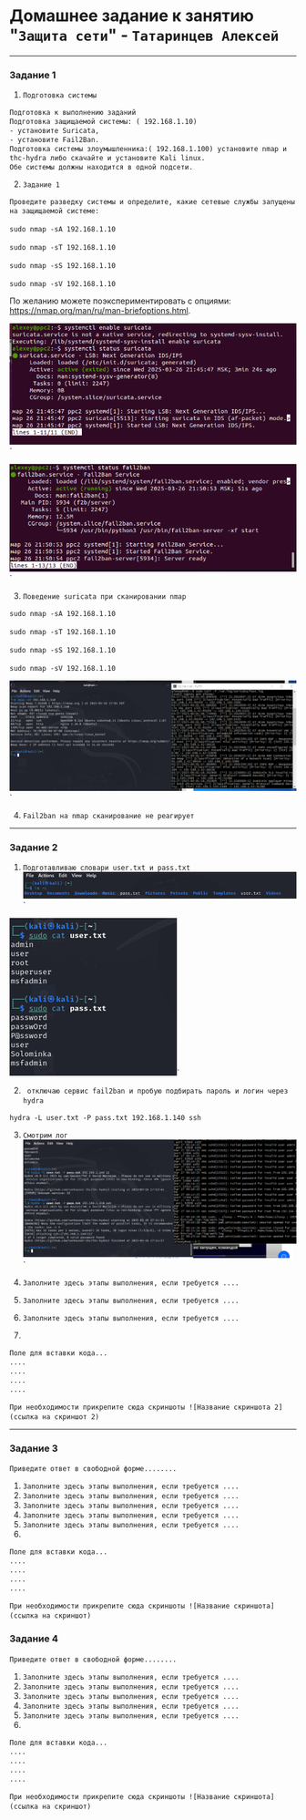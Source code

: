 # Домашнее задание к занятию "`Защита сети`" - `Татаринцев Алексей`


---

### Задание 1

1. `Подготовка системы`
```
Подготовка к выполнению заданий
Подготовка защищаемой системы: ( 192.168.1.10)
- установите Suricata,
- установите Fail2Ban.
Подготовка системы злоумышленника:( 192.168.1.100) установите nmap и thc-hydra либо скачайте и установите Kali linux.
Обе системы должны находится в одной подсети.
```

2. `Задание 1`
```
Проведите разведку системы и определите, какие сетевые службы запущены на защищаемой системе:

sudo nmap -sA 192.168.1.10

sudo nmap -sT 192.168.1.10

sudo nmap -sS 192.168.1.10

sudo nmap -sV 192.168.1.10
```
По желанию можете поэкспериментировать с опциями: https://nmap.org/man/ru/man-briefoptions.html.


![1](https://github.com/Foxbeerxxx/protect_network/blob/main/img/img1.png)`

![2](https://github.com/Foxbeerxxx/protect_network/blob/main/img/img2.png)`

3. `Поведение suricata при сканировании nmap`
```
sudo nmap -sA 192.168.1.10

sudo nmap -sT 192.168.1.10

sudo nmap -sS 192.168.1.10

sudo nmap -sV 192.168.1.10

```

![3](https://github.com/Foxbeerxxx/protect_network/blob/main/img/img3.png)`

4. `Fail2ban на nmap сканирование не реагирует`



---

### Задание 2

1. `Подготавливаю словари user.txt и pass.txt`
![5](https://github.com/Foxbeerxxx/protect_network/blob/main/img/img5.png)`

![6](https://github.com/Foxbeerxxx/protect_network/blob/main/img/img6.png)`


2. ` отключаю сервис fail2ban и пробую подбирать пароль и логин через hydra`
```
hydra -L user.txt -P pass.txt 192.168.1.140 ssh
```
3. `Смотрим лог`
![4](https://github.com/Foxbeerxxx/protect_network/blob/main/img/img4.png)`

3. `Заполните здесь этапы выполнения, если требуется ....`
4. `Заполните здесь этапы выполнения, если требуется ....`
5. `Заполните здесь этапы выполнения, если требуется ....`
6. 

```
Поле для вставки кода...
....
....
....
....
```

`При необходимости прикрепитe сюда скриншоты
![Название скриншота 2](ссылка на скриншот 2)`


---

### Задание 3

`Приведите ответ в свободной форме........`

1. `Заполните здесь этапы выполнения, если требуется ....`
2. `Заполните здесь этапы выполнения, если требуется ....`
3. `Заполните здесь этапы выполнения, если требуется ....`
4. `Заполните здесь этапы выполнения, если требуется ....`
5. `Заполните здесь этапы выполнения, если требуется ....`
6. 

```
Поле для вставки кода...
....
....
....
....
```

`При необходимости прикрепитe сюда скриншоты
![Название скриншота](ссылка на скриншот)`

### Задание 4

`Приведите ответ в свободной форме........`

1. `Заполните здесь этапы выполнения, если требуется ....`
2. `Заполните здесь этапы выполнения, если требуется ....`
3. `Заполните здесь этапы выполнения, если требуется ....`
4. `Заполните здесь этапы выполнения, если требуется ....`
5. `Заполните здесь этапы выполнения, если требуется ....`
6. 

```
Поле для вставки кода...
....
....
....
....
```

`При необходимости прикрепитe сюда скриншоты
![Название скриншота](ссылка на скриншот)`
